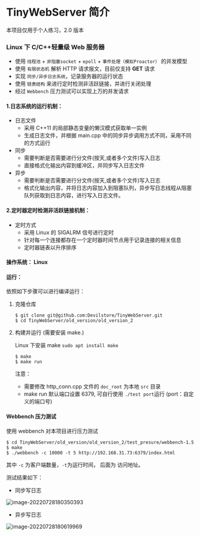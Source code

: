 # TinyWebServer 简介

本项目仅用于个人练习，2.0 版本

### Linux 下 C/C++轻量级 Web 服务器

- 使用 `线程池` + `非阻塞socket` + `epoll` + `事件处理（模拟Proactor）` 的并发模型
- 使用 `有限状态机` 解析 HTTP 请求报文，目前仅支持 **GET** 请求
- 实现 `同步/异步日志系统`，记录服务器的运行状态
- 使用 `链表结构` 来进行定时检测非活跃链接，并进行关闭处理
- 经过 `Webbench` 压力测试可以实现上万的并发请求

#### 1.日志系统的运行机制：

- 日志文件
  - 采用 C++11 的局部静态变量的懒汉模式获取单一实例
  - 生成日志文件，并根据 main.cpp 中的同步异步调用方式不同，采用不同的方式运行
- 同步
  - 需要判断是否需要进行分文件(按天,或者多个文件)写入日志
  - 直接格式化输出内容到缓冲区，并同步写入日志文件
- 异步
  - 需要判断是否需要进行分文件(按天,或者多个文件)写入日志
  - 格式化输出内容，并将日志内容加入到阻塞队列，异步写日志线程从阻塞队列获取到日志内容，进行写入日志文件。

#### 2.定时器定时检测非活跃链接机制：

- 定时方式
  - 采用 Linux 的 SIGALRM 信号进行定时
  - 针对每一个连接都存在一个定时器时间节点用于记录连接的相关信息
  - 定时器链表以升序排序

#### 操作系统： Linux

#### 运行：

依照如下步骤可以进行编译运行：

1. 克隆仓库

   ```
   $ git clone git@github.com:Devilstore/TinyWebServer.git
   $ cd TinyWebServer/old_version/old_version_2
   ```

2. 构建并运行 (需要安装 make.)

   Linux 下安装 make `sudo apt install make`

   ```
   $ make
   $ make run
   ```

   注意：

   - 需要修改 http_conn.cpp 文件的 `doc_root` 为本地 `src` 目录
   - make run 默认端口设置 6379, 可自行使用 `./test port`运行 (port：自定义的端口号)

#### Webbench 压力测试

使用 webbench 对本项目进行压力测试

```
$ cd TinyWebServer/old_version/old_version_2/test_presure/webbench-1.5
$ make
$ ./webbench -c 10000 -t 5 http://192.168.31.73:6379/index.html
```

其中 `-c` 为客户端数量，`-t`为运行时间， 后面为 访问地址。

测试结果如下：

- 同步写日志

![image-20220728180350393](https://devil-picture-bed.oss-cn-shenzhen.aliyuncs.com/image/202207281803168.png)



- 异步写日志

![image-20220728180619969](https://devil-picture-bed.oss-cn-shenzhen.aliyuncs.com/image/202207281806003.png)
